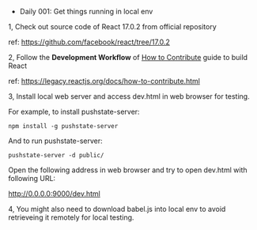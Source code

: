 * Daily 001: Get things running in local env

1, Check out source code of React 17.0.2 from official repository

   ref: <https://github.com/facebook/react/tree/17.0.2>

2, Follow the **Development Workflow** of [How to Contribute](https://legacy.reactjs.org/docs/how-to-contribute.html) guide to build React

   ref: <https://legacy.reactjs.org/docs/how-to-contribute.html>

3, Install local web server and access dev.html in web browser for testing.

   For example, to install pushstate-server:

   `npm install -g pushstate-server`

   And to run pushstate-server:

   `pushstate-server -d public/`

   Open the following address in web browser and try to open dev.html with following URL:

   http://0.0.0.0:9000/dev.html

4, You might also need to download babel.js into local env to avoid retrieveing it remotely for local testing.



